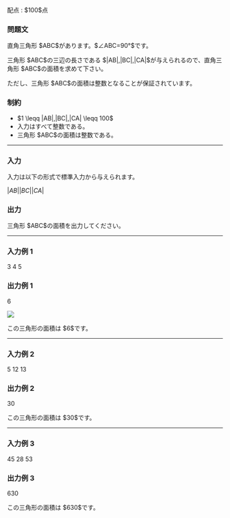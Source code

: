 
<div>

<span>

<span>

<p>
配点 : $100$点
</p>

<div>

<section>

### **問題文**

<p>
直角三角形 $ABC$があります。$∠ABC=90°$です。
</p>

<p>
三角形 $ABC$の三辺の長さである $|AB|,|BC|,|CA|$が与えられるので、直角三角形 $ABC$の面積を求めて下さい。
</p>

<p>
ただし、三角形 $ABC$の面積は整数となることが保証されています。
</p>

</section>

</div>

<div>

<section>

### **制約**

<ul>

<li>
$1 \leqq |AB|,|BC|,|CA| \leqq 100$
</li>

<li>
入力はすべて整数である。
</li>

<li>
三角形 $ABC$の面積は整数である。
</li>

</ul>

</section>

</div>

---

<div>

<div>

<section>

### **入力**

<p>
入力は以下の形式で標準入力から与えられます。
</p>

<div>

$|AB|$$|BC|$$|CA|$
</div>

</section>

</div>

<div>

<section>

### **出力**

<p>
三角形 $ABC$の面積を出力してください。
</p>

</section>

</div>

</div>

---

<div>

<section>

### **入力例 1**

<div>

3 4 5

</div>

</section>

</div>

<div>

<section>

### **出力例 1**

<div>

6

</div>

<p>

<img src="https://img.atcoder.jp/ghi/44c1d4cbdf4677ce3b08ca70b5ce98ea.png">

</img>

</p>

<p>
この三角形の面積は $6$です。
</p>

</section>

</div>

---

<div>

<section>

### **入力例 2**

<div>

5 12 13

</div>

</section>

</div>

<div>

<section>

### **出力例 2**

<div>

30

</div>

<p>
この三角形の面積は $30$です。
</p>

</section>

</div>

---

<div>

<section>

### **入力例 3**

<div>

45 28 53

</div>

</section>

</div>

<div>

<section>

### **出力例 3**

<div>

630

</div>

<p>
この三角形の面積は $630$です。
</p>

</section>

</div>

</span>

</span>

</div>
